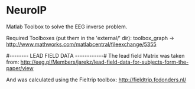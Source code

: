 NeuroIP
=======

Matlab Toolbox to solve the EEG inverse problem.

Required Toolboxes (put them in the 'external/' dir):
toolbox_graph -> http://www.mathworks.com/matlabcentral/fileexchange/5355


#-------- LEAD FIELD DATA ------------#
The lead field Matrix was taken from: 
http://eeg.pl/Members/jarekz/lead-field-data-for-subjects-form-the-paper/view

And was calculated using the Fieltrip toolbox:
http://fieldtrip.fcdonders.nl/

